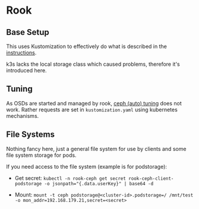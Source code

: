 # Rook

## Base Setup

This uses Kustomization to effectively do what is described in the
[instructions](https://rook.io/docs/rook/v1.10/Getting-Started/quickstart/#tldr).

k3s lacks the local storage class which caused problems, therefore it's
introduced here.

## Tuning

As OSDs are started and managed by rook, 
[ceph (auto) tuning](https://docs.ceph.com/en/latest/cephadm/install/#enabling-osd-memory-autotuning) does not work. Rather requests are set in `kustomization.yaml`
using kubernetes mechanisms.

## File Systems

Nothing fancy here, just a general file system for use by clients 
and some file system storage for pods.

If you need access to the file system (example is for podstorage):

 * Get secret: `kubectl -n rook-ceph get secret rook-ceph-client-podstorage -o jsonpath="{.data.userKey}" | base64 -d`
 
 * Mount: `mount -t ceph podstorage@<cluster-id>.podstorage=/ /mnt/test -o mon_addr=192.168.179.21,secret=<secret>`
